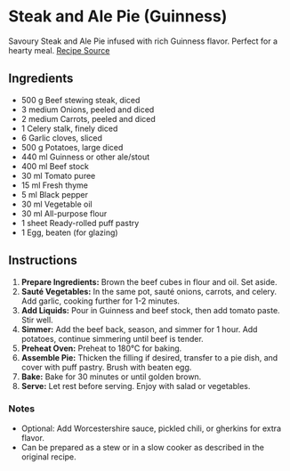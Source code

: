 # Steak and Ale Pie (Guinness)

Savoury Steak and Ale Pie infused with rich Guinness flavor. Perfect for a hearty meal. [Recipe Source](https://chefsbinge.com/steak-and-ale-pie-guinness/)

## Ingredients

- 500 g Beef stewing steak, diced
- 3 medium Onions, peeled and diced
- 2 medium Carrots, peeled and diced
- 1 Celery stalk, finely diced
- 6 Garlic cloves, sliced
- 500 g Potatoes, large diced
- 440 ml Guinness or other ale/stout
- 400 ml Beef stock
- 30 ml Tomato puree
- 15 ml Fresh thyme
- 5 ml Black pepper
- 30 ml Vegetable oil
- 30 ml All-purpose flour
- 1 sheet Ready-rolled puff pastry
- 1 Egg, beaten (for glazing)

## Instructions

1. **Prepare Ingredients:** Brown the beef cubes in flour and oil. Set aside.
2. **Sauté Vegetables:** In the same pot, sauté onions, carrots, and celery. Add garlic, cooking further for 1-2 minutes.
3. **Add Liquids:** Pour in Guinness and beef stock, then add tomato paste. Stir well.
4. **Simmer:** Add the beef back, season, and simmer for 1 hour. Add potatoes, continue simmering until beef is tender.
5. **Preheat Oven:** Preheat to 180°C for baking.
6. **Assemble Pie:** Thicken the filling if desired, transfer to a pie dish, and cover with puff pastry. Brush with beaten egg.
7. **Bake:** Bake for 30 minutes or until golden brown.
8. **Serve:** Let rest before serving. Enjoy with salad or vegetables.

### Notes

- Optional: Add Worcestershire sauce, pickled chili, or gherkins for extra flavor.
- Can be prepared as a stew or in a slow cooker as described in the original recipe.
